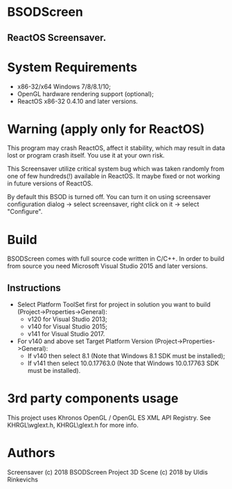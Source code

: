 
# BSODScreen
## ReactOS Screensaver.

# System Requirements

+ x86-32/x64 Windows 7/8/8.1/10;
+ OpenGL hardware rendering support (optional);
+ ReactOS x86-32 0.4.10 and later versions.

# Warning (apply only for ReactOS)

This program may crash ReactOS, affect it stability, which may result in data lost or program crash itself. You use it at your own risk.

This Screensaver utilize critical system bug which was taken randomly from one of few hundreds(!) available in ReactOS. It maybe fixed or not working in future versions of ReactOS.

By default this BSOD is turned off. You can turn it on using screensaver configuration dialog -> select screensaver, right click on it -> select "Configure".

# Build

BSODScreen comes with full source code written in C/C++.
In order to build from source you need Microsoft Visual Studio 2015 and later versions.

## Instructions

* Select Platform ToolSet first for project in solution you want to build (Project->Properties->General): 
  * v120 for Visual Studio 2013;
  * v140 for Visual Studio 2015; 
  * v141 for Visual Studio 2017.
* For v140 and above set Target Platform Version (Project->Properties->General):
  * If v140 then select 8.1 (Note that Windows 8.1 SDK must be installed);
  * If v141 then select 10.0.17763.0 (Note that Windows 10.0.17763 SDK must be installed). 

# 3rd party components usage

This project uses Khronos OpenGL / OpenGL ES XML API Registry. See KHRGL\wglext.h, KHRGL\glext.h for more info.

# Authors

Screensaver (c) 2018 BSODScreen Project
3D Scene (c) 2018 by Uldis Rinkevichs

